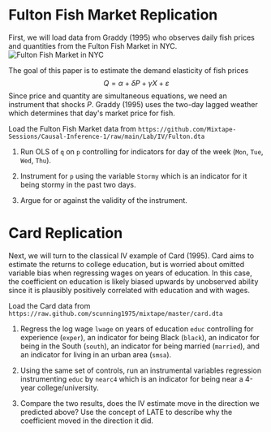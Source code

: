 # Fulton Fish Market Replication

First, we will load data from Graddy (1995) who observes daily fish prices and quantities from the Fulton Fish Market in NYC.
![Fulton Fish Market in NYC](https://upload.wikimedia.org/wikipedia/commons/9/97/Fultonfishmarket.jpg)

The goal of this paper is to estimate the demand elasticity of fish prices
$$
Q = \alpha + \delta P + \gamma X + \varepsilon
$$
Since price and quantity are simultaneous equations, we need an instrument that shocks $P$. Graddy (1995) uses the two-day lagged weather which determines that day's market price for fish.

Load the Fulton Fish Market data from `https://github.com/Mixtape-Sessions/Causal-Inference-1/raw/main/Lab/IV/Fulton.dta`


1. Run OLS of `q` on `p` controlling for indicators for day of the week (`Mon`, `Tue`, `Wed`, `Thu`).

2. Instrument for `p` using the variable `Stormy` which is an indicator for it being stormy in the past two days.

3. Argue for or against the validity of the instrument. 


# Card Replication

Next, we will turn to the classical IV example of Card (1995). Card aims to estimate the returns to college education, but is worried about omitted variable bias when regressing wages on years of education. In this case, the coefficient on education is likely biased upwards by unobserved ability since it is plausibly positively correlated with education and with wages. 

Load the Card data from `https://raw.github.com/scunning1975/mixtape/master/card.dta`

1. Regress the log wage `lwage` on years of education `educ` controlling for experience (`exper`), an indicator for being Black (`black`), an indicator for being in the South (`south`), an indicator for being married (`married`), and an indicator for living in an urban area (`smsa`).

2. Using the same set of controls, run an instrumental variables regression instrumenting `educ` by `nearc4` which is an indicator for being near a 4-year college/university. 

3. Compare the two results, does the IV estimate move in the direction we predicted above? Use the concept of LATE to describe why the coefficient moved in the direction it did.





